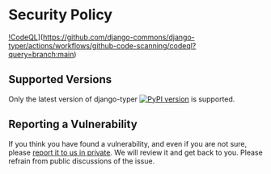 # Security Policy

[!CodeQL](https://github.com/django-commons/django-typer/actions/workflows/github-code-scanning/codeql/badge.svg?branch=main)](https://github.com/django-commons/django-typer/actions/workflows/github-code-scanning/codeql?query=branch:main)

## Supported Versions

Only the latest version of django-typer [![PyPI version](https://badge.fury.io/py/django-typer.svg)](https://pypi.python.org/pypi/django-typer) is supported.

## Reporting a Vulnerability

If you think you have found a vulnerability, and even if you are not sure, please [report it to us in private](https://github.com/django-commons/django-typer/security/advisories/new). We will review it and get back to you. Please refrain from public discussions of the issue.
